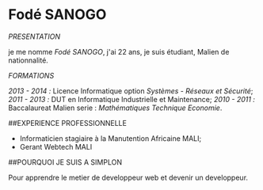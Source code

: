 # Fodé SANOGO

_PRESENTATION_

je me nomme *Fodé SANOGO*, j'ai 22 ans, je suis étudiant, Malien de nationnalité.

_FORMATIONS_

*2013 - 2014 :* Licence Informatique option *Systèmes - Réseaux et Sécurité*;
*2011 - 2013 :* DUT en Informatique Industrielle et Maintenance;
*2010 - 2011 :* Baccalaureat Malien serie : *Mathématiques Technique Economie*.

##EXPERIENCE PROFESSIONNELLE

* Informaticien stagiaire à la Manutention Africaine MALI;
* Gerant Webtech MALI

##POURQUOI JE SUIS A SIMPLON

Pour apprendre le metier de developpeur web et devenir un developpeur.


